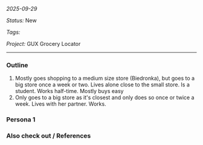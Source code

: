 *2025-09-29*

*Status:* New

*Tags:* 

*Project:* GUX Grocery Locator

<hr>

### Outline

1. Mostly goes shopping to a medium size store (Biedronka), but goes to a big store once a week or two. Lives alone close to the small store. Is a student. Works half-time. Mostly buys easy  
2. Only goes to a big store as it's closest and only does so once or twice a week. Lives with her partner. Works. 

### Persona 1







### Also check out / References